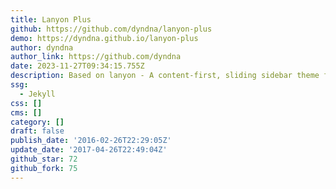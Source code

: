 ```yaml
---
title: Lanyon Plus
github: https://github.com/dyndna/lanyon-plus
demo: https://dyndna.github.io/lanyon-plus
author: dyndna
author_link: https://github.com/dyndna
date: 2023-11-27T09:34:15.755Z
description: Based on lanyon - A content-first, sliding sidebar theme for Jekyll. Demo at
ssg:
  - Jekyll
css: []
cms: []
category: []
draft: false
publish_date: '2016-02-26T22:29:05Z'
update_date: '2017-04-26T22:49:04Z'
github_star: 72
github_fork: 75
---
```

